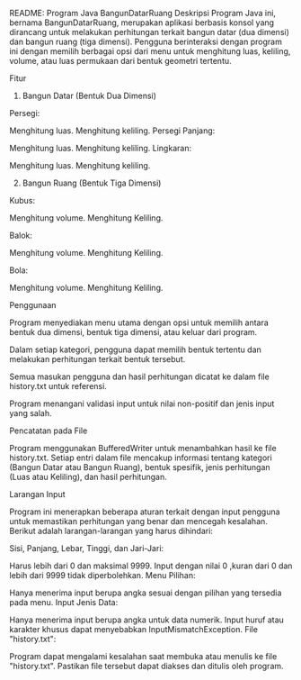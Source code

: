 README: Program Java BangunDatarRuang
Deskripsi
Program Java ini, bernama BangunDatarRuang, merupakan aplikasi berbasis konsol yang dirancang untuk melakukan perhitungan terkait bangun datar (dua dimensi) dan bangun ruang (tiga dimensi). Pengguna berinteraksi dengan program ini dengan memilih berbagai opsi dari menu untuk menghitung luas, keliling, volume, atau luas permukaan dari bentuk geometri tertentu.

Fitur

1. Bangun Datar (Bentuk Dua Dimensi)

Persegi:

Menghitung luas.
Menghitung keliling.
Persegi Panjang:

Menghitung luas.
Menghitung keliling.
Lingkaran:

Menghitung luas.
Menghitung keliling.

2. Bangun Ruang (Bentuk Tiga Dimensi)

Kubus:

Menghitung volume.
Menghitung Keliling.

Balok:

Menghitung volume.
Menghitung Keliling.

Bola:

Menghitung volume.
Menghitung Keliling.

Penggunaan

Program menyediakan menu utama dengan opsi untuk memilih antara bentuk dua dimensi, bentuk tiga dimensi, atau keluar dari program.

Dalam setiap kategori, pengguna dapat memilih bentuk tertentu dan melakukan perhitungan terkait bentuk tersebut.

Semua masukan pengguna dan hasil perhitungan dicatat ke dalam file history.txt untuk referensi.

Program menangani validasi input untuk nilai non-positif dan jenis input yang salah.

Pencatatan pada File

Program menggunakan BufferedWriter untuk menambahkan hasil ke file history.txt. Setiap entri dalam file mencakup informasi tentang kategori (Bangun Datar atau Bangun Ruang), bentuk spesifik, jenis perhitungan (Luas atau Keliling), dan hasil perhitungan.

Larangan Input

Program ini menerapkan beberapa aturan terkait dengan input pengguna untuk memastikan perhitungan yang benar dan mencegah kesalahan. Berikut adalah larangan-larangan yang harus dihindari:

Sisi, Panjang, Lebar, Tinggi, dan Jari-Jari:

Harus lebih dari 0 dan maksimal 9999. Input dengan nilai 0 ,kuran dari 0 dan lebih dari 9999 tidak diperbolehkan.
Menu Pilihan:

Hanya menerima input berupa angka sesuai dengan pilihan yang tersedia pada menu.
Input Jenis Data:

Hanya menerima input berupa angka untuk data numerik. Input huruf atau karakter khusus dapat menyebabkan InputMismatchException.
File "history.txt":

Program dapat mengalami kesalahan saat membuka atau menulis ke file "history.txt". Pastikan file tersebut dapat diakses dan ditulis oleh program.
